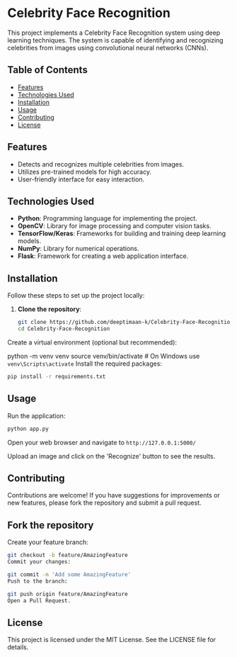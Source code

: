 # Celebrity Face Recognition

This project implements a Celebrity Face Recognition system using deep learning techniques. The system is capable of identifying and recognizing celebrities from images using convolutional neural networks (CNNs).

## Table of Contents

- [Features](#features)
- [Technologies Used](#technologies-used)
- [Installation](#installation)
- [Usage](#usage)
- [Contributing](#contributing)
- [License](#license)

## Features

- Detects and recognizes multiple celebrities from images.
- Utilizes pre-trained models for high accuracy.
- User-friendly interface for easy interaction.

## Technologies Used

- **Python**: Programming language for implementing the project.
- **OpenCV**: Library for image processing and computer vision tasks.
- **TensorFlow/Keras**: Frameworks for building and training deep learning models.
- **NumPy**: Library for numerical operations.
- **Flask**: Framework for creating a web application interface.

## Installation

Follow these steps to set up the project locally:

1. **Clone the repository**:
   ```bash
   git clone https://github.com/deeptimaan-k/Celebrity-Face-Recognition.git
   cd Celebrity-Face-Recognition
Create a virtual environment (optional but recommended):


python -m venv venv
source venv/bin/activate  # On Windows use `venv\Scripts\activate`
Install the required packages:

```bash
pip install -r requirements.txt
```
## Usage
Run the application:
```bash
python app.py
```
Open your web browser and navigate to ```http://127.0.0.1:5000/```

Upload an image and click on the 'Recognize' button to see the results.

## Contributing
Contributions are welcome! If you have suggestions for improvements or new features, please fork the repository and submit a pull request.

## Fork the repository
Create your feature branch:

```bash
git checkout -b feature/AmazingFeature
Commit your changes:
```
```bash
git commit -m 'Add some AmazingFeature'
Push to the branch:
```
```bash
git push origin feature/AmazingFeature
Open a Pull Request.
```
## License
This project is licensed under the MIT License. See the LICENSE file for details.
